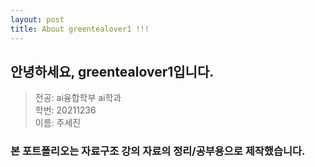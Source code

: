 ```yaml
---
layout: post
title: About greentealover1 !!!
---
```


## 안녕하세요, greentealover1입니다.
> 전공: ai융합학부 ai학과  
> 학번: 20211236  
> 이름: 주세진  
### 본 포트폴리오는 자료구조 강의 자료의 정리/공부용으로 제작했습니다.
